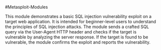 
#Metasploit-Modules

This module demonstrates a basic SQL injection vulnerability exploit on a target web application. It is intended for beginner-level users to understand the principles of SQL injection attacks. The module sends a crafted SQL query via the User-Agent HTTP header and checks if the target is vulnerable by analyzing the server response. If the target is found to be vulnerable, the module confirms the exploit and reports the vulnerability.

